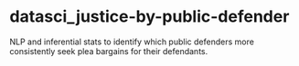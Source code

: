 # datasci_justice-by-public-defender
NLP and inferential stats to identify which public defenders more consistently seek plea bargains for their defendants.
